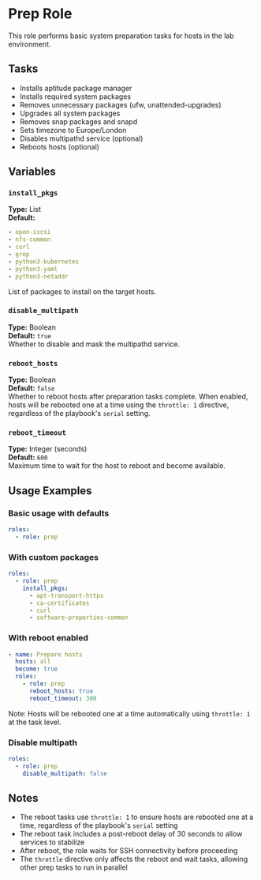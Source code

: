 # Prep Role

This role performs basic system preparation tasks for hosts in the lab environment.

## Tasks

- Installs aptitude package manager
- Installs required system packages
- Removes unnecessary packages (ufw, unattended-upgrades)
- Upgrades all system packages
- Removes snap packages and snapd
- Sets timezone to Europe/London
- Disables multipathd service (optional)
- Reboots hosts (optional)

## Variables

### `install_pkgs`
**Type:** List  
**Default:**
```yaml
- open-iscsi
- nfs-common
- curl
- grep
- python3-kubernetes
- python3-yaml
- python3-netaddr
```
List of packages to install on the target hosts.

### `disable_multipath`
**Type:** Boolean  
**Default:** `true`  
Whether to disable and mask the multipathd service.

### `reboot_hosts`
**Type:** Boolean  
**Default:** `false`  
Whether to reboot hosts after preparation tasks complete. When enabled, hosts will be rebooted one at a time using the `throttle: 1` directive, regardless of the playbook's `serial` setting.

### `reboot_timeout`
**Type:** Integer (seconds)  
**Default:** `600`  
Maximum time to wait for the host to reboot and become available.

## Usage Examples

### Basic usage with defaults
```yaml
roles:
  - role: prep
```

### With custom packages
```yaml
roles:
  - role: prep
    install_pkgs:
      - apt-transport-https
      - ca-certificates
      - curl
      - software-properties-common
```

### With reboot enabled
```yaml
- name: Prepare hosts
  hosts: all
  become: true
  roles:
    - role: prep
      reboot_hosts: true
      reboot_timeout: 300
```

Note: Hosts will be rebooted one at a time automatically using `throttle: 1` at the task level.

### Disable multipath
```yaml
roles:
  - role: prep
    disable_multipath: false
```

## Notes

- The reboot tasks use `throttle: 1` to ensure hosts are rebooted one at a time, regardless of the playbook's `serial` setting
- The reboot task includes a post-reboot delay of 30 seconds to allow services to stabilize
- After reboot, the role waits for SSH connectivity before proceeding
- The `throttle` directive only affects the reboot and wait tasks, allowing other prep tasks to run in parallel
